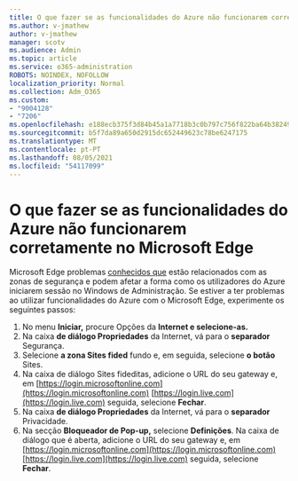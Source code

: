 ```yaml
---
title: O que fazer se as funcionalidades do Azure não funcionarem corretamente no Microsoft Edge
ms.author: v-jmathew
author: v-jmathew
manager: scotv
ms.audience: Admin
ms.topic: article
ms.service: o365-administration
ROBOTS: NOINDEX, NOFOLLOW
localization_priority: Normal
ms.collection: Adm_O365
ms.custom:
- "9004128"
- "7206"
ms.openlocfilehash: e188ecb375f3d84b45a1a7718b3c0b797c756f822ba64b3824976fe79c1e8298
ms.sourcegitcommit: b5f7da89a650d2915dc652449623c78be6247175
ms.translationtype: MT
ms.contentlocale: pt-PT
ms.lasthandoff: 08/05/2021
ms.locfileid: "54117099"
---
```

# <a name="what-to-do-if-azure-features-dont-work-properly-in-microsoft-edge"></a>O que fazer se as funcionalidades do Azure não funcionarem corretamente no Microsoft Edge

Microsoft Edge problemas [conhecidos que](https://go.microsoft.com/fwlink/?linkid=2140608) estão relacionados com as zonas de segurança e podem afetar a forma como os utilizadores do Azure iniciarem sessão no Windows de Administração. Se estiver a ter problemas ao utilizar funcionalidades do Azure com o Microsoft Edge, experimente os seguintes passos:

1. No menu **Iniciar,** procure Opções da **Internet e selecione-as.**
2. Na caixa **de diálogo Propriedades** da Internet, vá para o **separador** Segurança.
3. Selecione **a zona Sites fided** fundo e, em seguida, selecione **o botão** Sites.
4. Na caixa de diálogo Sites fideditas, adicione o URL do seu gateway e, em  [https://login.microsoftonline.com](https://login.microsoftonline.com) [https://login.live.com](https://login.live.com) seguida, selecione **Fechar**.
5. Na caixa **de diálogo Propriedades** da Internet, vá para o **separador** Privacidade.
6. Na secção **Bloqueador de Pop-up,** selecione **Definições**. Na caixa de diálogo que é aberta, adicione o URL do seu gateway e, em [https://login.microsoftonline.com](https://login.microsoftonline.com) [https://login.live.com](https://login.live.com) seguida, selecione **Fechar**.
